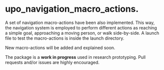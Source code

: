# upo_navigation_macro_actions. 
A set of navigation macro-actions have been also implemented. This way, the navigation system is employed to perform different actions as reaching a simple goal, approaching a moving person, or walk side-by-side. A launch file to test the macro-actions is inside the launch directory.

New macro-actions will be added and explained soon.

The package is a **work in progress** used in research prototyping. Pull requests and/or issues are highly encouraged.
